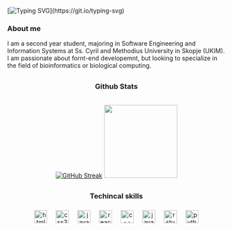 [![Typing SVG](https://readme-typing-svg.demolab.com?font=Fira+Code&pause=1000&color=2CAD40&width=435&lines=Welcome+to+Mila's+GitHub+page!)](https://git.io/typing-svg)

###
### About me
I am a second year student, majoring in Software Engineering and Information Systems at Ss. Cyril and Methodius University in Skopje (UKIM). I am passionate about fornt-end developemnt, but looking to specialize in the field of bioinformatics or biological computing.
##


<div align="center"> <h3>Github Stats</h3> </div>
<br>
<div align="center">
  <a href="https://git.io/streak-stats"><img src="https://github-readme-streak-stats-eight.vercel.app/?user=milagjurovska&theme=shadow-green&card_width=350&card_height=150" alt="GitHub Streak" /></a>
  <img src="https://github-readme-stats.vercel.app/api/top-langs?username=milagjurovska&langs_count=7&layout=compact&theme=dark&bg_color=161b22&title_color=008000&icon_color=F8D866&border_color=008000&count_weight=0.5&size_weight=0.5" height="169px"/>

</div>


##


<div align="center"> <h3>Techincal skills</h3> </div>

### 

<div align="center">
  <img src="https://cdn.jsdelivr.net/gh/devicons/devicon/icons/html5/html5-original.svg" height="30" alt="html5 logo"  />
  <img width="12" />
  <img src="https://cdn.jsdelivr.net/gh/devicons/devicon/icons/css3/css3-original.svg" height="30" alt="css3 logo"  />
  <img width="12" />
  <img src="https://cdn.jsdelivr.net/gh/devicons/devicon/icons/javascript/javascript-original.svg" height="30" alt="javascript logo"  />
  <img width="12" />
  <img src="https://cdn.jsdelivr.net/gh/devicons/devicon/icons/react/react-original.svg" height="30" alt="react logo"  />
  <img width="12" />
  <img src="https://cdn.jsdelivr.net/gh/devicons/devicon@latest/icons/cplusplus/cplusplus-original.svg" height="30" alt="c++ logo"/>
  <img width="12"/>
  <img src="https://cdn.jsdelivr.net/gh/devicons/devicon@latest/icons/java/java-original.svg" height="30" alt="java logo"/>
  <img width="12"/>
  <img src="https://cdn.jsdelivr.net/gh/devicons/devicon@latest/icons/rstudio/rstudio-original.svg" height="30" alt="r studio"/>
  <img width="12"/>
  <img src="https://cdn.jsdelivr.net/gh/devicons/devicon@latest/icons/python/python-original.svg" height="30" alt="python logo"/>
          
          
</div>


